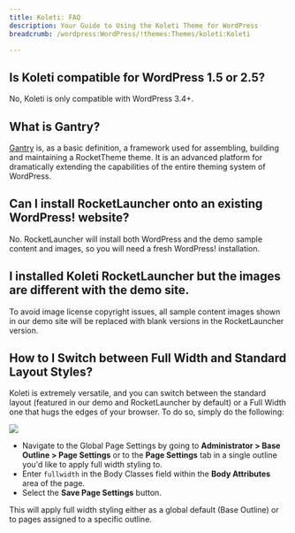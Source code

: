 ```yaml
---
title: Koleti: FAQ
description: Your Guide to Using the Koleti Theme for WordPress
breadcrumb: /wordpress:WordPress/!themes:Themes/koleti:Koleti

---
```


## Is Koleti compatible for WordPress 1.5 or 2.5?

No, Koleti is only compatible with WordPress 3.4+.

## What is Gantry?

[Gantry][gantry] is, as a basic definition, a framework used for assembling, building and maintaining a RocketTheme theme. It is an advanced platform for dramatically extending the capabilities of the entire theming system of WordPress.

## Can I install RocketLauncher onto an existing WordPress! website?

No. RocketLauncher will install both WordPress and the demo sample content and images, so you will need a fresh WordPress! installation.

## I installed Koleti RocketLauncher but the images are different with the demo site.

To avoid image license copyright issues, all sample content images shown in our demo site will be replaced with blank versions in the RocketLauncher version.

## How to I Switch between Full Width and Standard Layout Styles?

Koleti is extremely versatile, and you can switch between the standard layout (featured in our demo and RocketLauncher by default) or a Full Width one that hugs the edges of your browser. To do so, simply do the following:

![](assets/fullwidth.png)

* Navigate to the Global Page Settings by going to **Administrator > Base Outline > Page Settings** or to the **Page Settings** tab in a single outline you'd like to apply full width styling to.
* Enter `fullwidth` in the Body Classes field within the **Body Attributes** area of the page.
* Select the **Save Page Settings** button.

This will apply full width styling either as a global default (Base Outline) or to pages assigned to a specific outline.

[gantry]: http://gantry.org/
[forum]: http://www.rockettheme.com/forum/wordpress-theme-koleti
[roksprocket]: http://www.rockettheme.com/wordpress/extensions/roksprocket